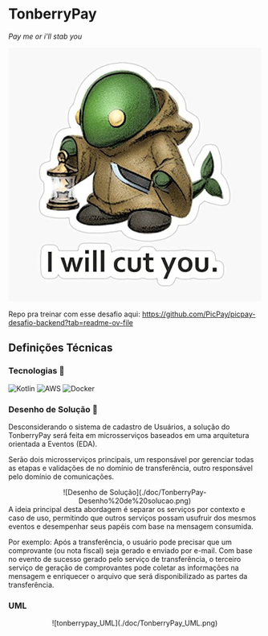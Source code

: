 # TonberryPay

_Pay me or i'll stab you_

![tonberrypay](./doc/tonberry.jpg)

Repo pra treinar com esse desafio aqui: https://github.com/PicPay/picpay-desafio-backend?tab=readme-ov-file

## Definições Técnicas

### Tecnologias 🚀

![Kotlin](https://img.shields.io/badge/Kotlin-B125EA?style=for-the-badge&logo=kotlin&logoColor=white)
![AWS](https://img.shields.io/badge/Amazon_AWS-FF9900?style=for-the-badge&logo=amazonaws&logoColor=white)
![Docker](https://img.shields.io/badge/Docker-2CA5E0?style=for-the-badge&logo=docker&logoColor=white)

### Desenho de Solução 🏢

Desconsiderando o sistema de cadastro de Usuários, a solução do TonberryPay será feita em microsserviços baseados em uma arquitetura orientada a Eventos (EDA).

Serão dois microsserviços principais, um responsável por gerenciar todas as etapas e validações de no domínio de transferência, outro responsável pelo domínio de comunicações.

<div align="center">
![Desenho de Solução](./doc/TonberryPay-Desenho%20de%20solucao.png)
</div>
A ideia principal desta abordagem é separar os serviços por contexto e caso de uso, permitindo que outros serviços possam usufruir dos mesmos eventos e desempenhar seus papéis com base na mensagem consumida.

Por exemplo: Após a transferência, o usuário pode precisar que um comprovante (ou nota fiscal) seja gerado e enviado por e-mail. Com base no evento de sucesso gerado pelo serviço de transferência, o terceiro serviço de geração de comprovantes pode coletar as informações na mensagem e enriquecer o arquivo que será disponibilizado as partes da transferência.

### UML

<div align="center">
  ![tonberrypay_UML](./doc/TonberryPay_UML.png)
</div>
